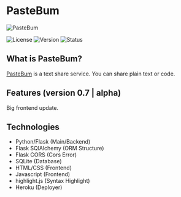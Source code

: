 # PasteBum
![PasteBum](https://i.hizliresim.com/4i3SVl.png)

![License](https://img.shields.io/badge/license-MIT-green)
![Version](https://img.shields.io/badge/version-0.6-blue)
![Status](https://img.shields.io/badge/status-alpha-red)

## What is PasteBum?
[PasteBum](https://pastebum.herokuapp.com/) is a text share service. You can share plain text or code.

## Features (version 0.7 | alpha)
Big frontend update.<br>

## Technologies
- Python/Flask (Main/Backend)
- Flask SQlAlchemy (ORM Structure)
- Flask CORS (Cors Error)
- SQLite (Database)
- HTML/CSS (Frontend)
- Javascript (Frontend)
- highlight.js (Syntax Highlight)
- Heroku (Deployer)
